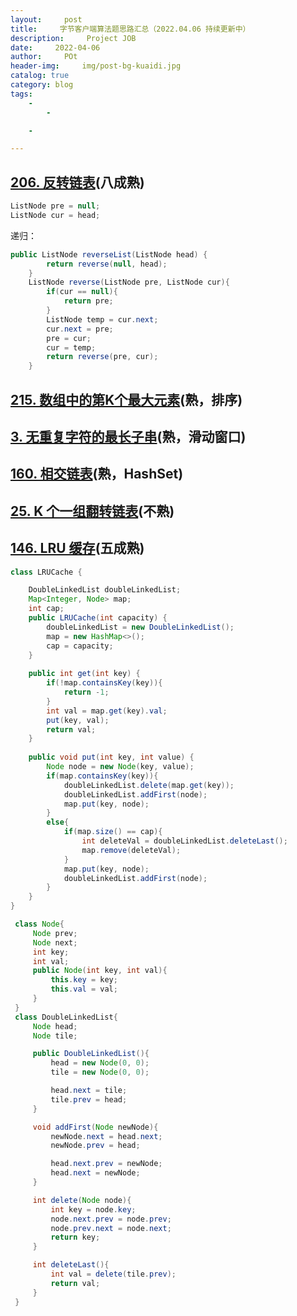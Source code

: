 ```yaml
---
layout:     post
title:     字节客户端算法题思路汇总（2022.04.06 持续更新中）
description:     Project JOB
date:     2022-04-06
author:     POt
header-img:     img/post-bg-kuaidi.jpg
catalog: true
category: blog
tags:     
    -   
        -   

    -   

---
```


## [206. 反转链表](https://leetcode-cn.com/problems/reverse-linked-list/)(八成熟)

```java
ListNode pre = null;
ListNode cur = head;
```

递归：

```java
public ListNode reverseList(ListNode head) {
        return reverse(null, head);
    }
    ListNode reverse(ListNode pre, ListNode cur){
        if(cur == null){
            return pre;
        }
        ListNode temp = cur.next;
        cur.next = pre;
        pre = cur;
        cur = temp;
        return reverse(pre, cur);
    }
```



## [215. 数组中的第K个最大元素](https://leetcode-cn.com/problems/kth-largest-element-in-an-array/)(熟，排序)

## [3. 无重复字符的最长子串](https://leetcode-cn.com/problems/longest-substring-without-repeating-characters/)(熟，滑动窗口)

## [160. 相交链表](https://leetcode-cn.com/problems/intersection-of-two-linked-lists/)(熟，HashSet)

## [25. K 个一组翻转链表](https://leetcode-cn.com/problems/reverse-nodes-in-k-group/)(不熟)

## [146. LRU 缓存](https://leetcode-cn.com/problems/lru-cache/)(五成熟)

```java
class LRUCache {

    DoubleLinkedList doubleLinkedList;
    Map<Integer, Node> map;
    int cap;
    public LRUCache(int capacity) {
        doubleLinkedList = new DoubleLinkedList();
        map = new HashMap<>();
        cap = capacity;
    }
    
    public int get(int key) {
        if(!map.containsKey(key)){
            return -1;
        }
        int val = map.get(key).val;
        put(key, val);
        return val;
    }
    
    public void put(int key, int value) {
        Node node = new Node(key, value);
        if(map.containsKey(key)){
            doubleLinkedList.delete(map.get(key));
            doubleLinkedList.addFirst(node); 
            map.put(key, node);
        }
        else{
            if(map.size() == cap){
                int deleteVal = doubleLinkedList.deleteLast();
                map.remove(deleteVal);
            }
            map.put(key, node);
            doubleLinkedList.addFirst(node);
        }
    }
}

 class Node{
     Node prev;
     Node next;
     int key;
     int val;
     public Node(int key, int val){
         this.key = key;
         this.val = val;
     }
 }
 class DoubleLinkedList{
     Node head;
     Node tile;

     public DoubleLinkedList(){
         head = new Node(0, 0);
         tile = new Node(0, 0);

         head.next = tile;
         tile.prev = head;
     }

     void addFirst(Node newNode){
         newNode.next = head.next;
         newNode.prev = head;

         head.next.prev = newNode;
         head.next = newNode;
     }

     int delete(Node node){
         int key = node.key;
         node.next.prev = node.prev;
         node.prev.next = node.next;
         return key;
     }

     int deleteLast(){
         int val = delete(tile.prev);
         return val;
     }
 }
```

